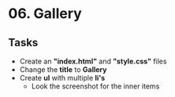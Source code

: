 # 06. Gallery

## Tasks
 * Create an **"index.html"** and **"style.css"** files
 * Change the **title** to **Gallery** 
 * Create **ul** with multiple **li's**
	* Look the screenshot for the inner items
	